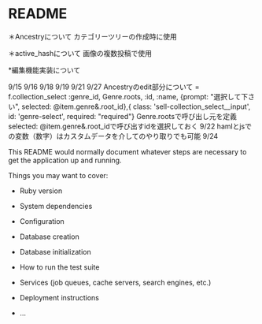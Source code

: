# README

＊Ancestryについて
カテゴリーツリーの作成時に使用

＊active_hashについて
画像の複数投稿で使用

*編集機能実装について

9/15
9/16
9/18 9/19
9/21
9/27
Ancestryのedit部分について
= f.collection_select :genre_id, Genre.roots, :id, :name, {prompt: "選択して下さい", selected: @item.genre&.root_id},{ class: 'sell-collection_select__input', id: 'genre-select', required: "required"}
Genre.rootsで呼び出し元を定義
selected: @item.genre&.root_idで呼び出すidを選択しておく
9/22
hamlとjsでの変数（数字）はカスタムデータを介してのやり取りでも可能
9/24

This README would normally document whatever steps are necessary to get the
application up and running.

Things you may want to cover:

* Ruby version

* System dependencies

* Configuration

* Database creation

* Database initialization

* How to run the test suite

* Services (job queues, cache servers, search engines, etc.)

* Deployment instructions

* ...

